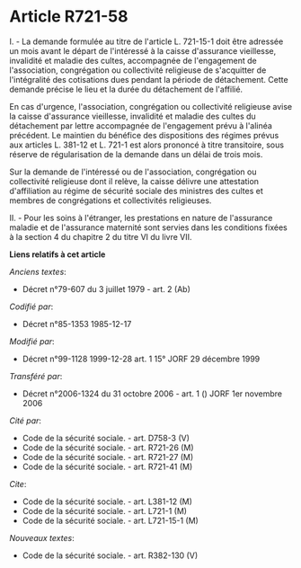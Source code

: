# Article R721-58

I. - La demande formulée au titre de l'article L. 721-15-1 doit être adressée un mois avant le départ de l'intéressé à la
caisse d'assurance vieillesse, invalidité et maladie des cultes, accompagnée de l'engagement de l'association, congrégation
ou collectivité religieuse de s'acquitter de l'intégralité des cotisations dues pendant la période de détachement. Cette
demande précise le lieu et la durée du détachement de l'affilié.

En cas d'urgence, l'association, congrégation ou collectivité religieuse avise la caisse d'assurance vieillesse, invalidité
et maladie des cultes du détachement par lettre accompagnée de l'engagement prévu à l'alinéa précédent. Le maintien du
bénéfice des dispositions des régimes prévus aux articles L. 381-12 et L. 721-1 est alors prononcé à titre transitoire, sous
réserve de régularisation de la demande dans un délai de trois mois.

Sur la demande de l'intéressé ou de l'association, congrégation ou collectivité religieuse dont il relève, la caisse délivre
une attestation d'affiliation au régime de sécurité sociale des ministres des cultes et membres de congrégations et
collectivités religieuses.

II. - Pour les soins à l'étranger, les prestations en nature de l'assurance maladie et de l'assurance maternité sont servies
dans les conditions fixées à la section 4 du chapitre 2 du titre VI du livre VII.

**Liens relatifs à cet article**

_Anciens textes_:

  - Décret n°79-607 du 3 juillet 1979 - art. 2 (Ab)

_Codifié par_:

  - Décret n°85-1353 1985-12-17

_Modifié par_:

  - Décret n°99-1128 1999-12-28 art. 1 15° JORF 29 décembre 1999

_Transféré par_:

  - Décret n°2006-1324 du 31 octobre 2006 - art. 1 () JORF 1er novembre 2006

_Cité par_:

  - Code de la sécurité sociale. - art. D758-3 (V)
  - Code de la sécurité sociale. - art. R721-26 (M)
  - Code de la sécurité sociale. - art. R721-27 (M)
  - Code de la sécurité sociale. - art. R721-41 (M)

_Cite_:

  - Code de la sécurité sociale. - art. L381-12 (M)
  - Code de la sécurité sociale. - art. L721-1 (M)
  - Code de la sécurité sociale. - art. L721-15-1 (M)

_Nouveaux textes_:

  - Code de la sécurité sociale. - art. R382-130 (V)
